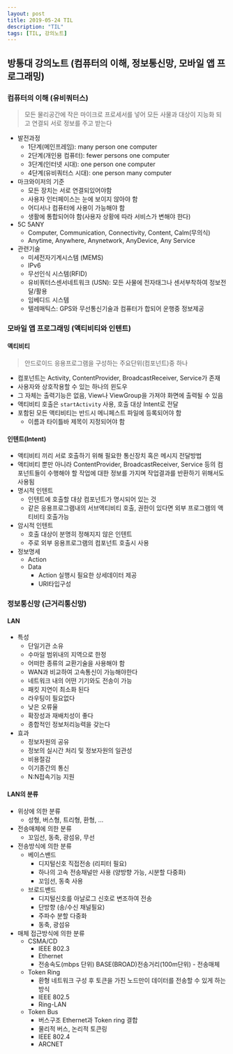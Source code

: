 ```yaml
---
layout: post
title: 2019-05-24 TIL
description: "TIL"
tags: [TIL, 강의노트]
---
```


## 방통대 강의노트 (컴퓨터의 이해, 정보통신망, 모바일 앱 프로그래밍)

### 컴퓨터의 이해 (유비쿼터스)

> 모든 물리공간에 작은 마이크로 프로세서를 넣어 모든 사물과 대상이 지능화 되고 연결되 서로 정보를 주고 받는다

- 발전과정
  - 1단계(메인프레임): many person one computer
  - 2단계(개인용 컴퓨터): fewer persons one computer
  - 3단계(인터넷 시대): one person one computer
  - 4단계(유비쿼터스 시대): one person many computer
- 마크와이저의 기준
  - 모든 장치는 서로 연결되있어야함
  - 사용자 인터페이스는 눈에 보이지 않아야 함
  - 어디서나 컴퓨터에 사용이 가능해야 함
  - 생활에 통합되어야 함(사용자 상황에 따라 서비스가 변해야 한다)
- 5C 5ANY
  - Computer, Communication, Connectivity, Content, Calm(무의식)
  - Anytime, Anywhere, Anynetwork, AnyDevice, Any Service
- 관련기술
  - 미세전자기계시스템 (MEMS)
  - IPv6
  - 무선인식 시스템(RFID)
  - 유비쿼터스센서네트워크 (USN): 모든 사물에 전자태그나 센서부착하여 정보전달/활용
  - 임베디드 시스템
  - 텔레매틱스: GPS와 무선통신기술과 컴퓨터가 합되어 운행중 정보제공

### 모바일 앱 프로그래밍 (액티비티와 인텐트)

#### 액티비티

> 안드로이드 응용프로그램을 구성하는 주요단위(컴포넌트)중 하나

- 컴포넌트는 Activity, ContentProvider, BroadcastReceiver, Service가 존재
- 사용자와 상호작용할 수 있는 하나의 윈도우
- 그 자체는 출력기능은 없음, View나 ViewGroup을 가져야 화면에 출력될 수 있음
- 액티비티 호출은 `startActivity` 사용, 호출 대상 Intent로 전달
- 포함된 모든 액티비티는 반드시 메니페스트 파일에 등록되어야 함
  - 이름과 타이틀바 제목이 지정되어야 함

#### 인텐트(Intent)

- 액티비티 끼리 서로 호출하기 위해 필요한 통신장치 혹은 메시지 전달방법
- 액티비티 뿐만 아니라 ContentProvider, BroadcastReceiver, Service 등의 컴포넌트들이 수행해야 할 작업에 대한 정보를 가지며 작업결과를 반환하기 위해서도 사용됨
- 명시적 인텐트
  - 인텐트에 호출할 대상 컴포넌트가 명시되어 있는 것
  - 같은 응용프로그램내의 서브액티비티 호출, 권한이 있다면 외부 프로그램의 액티비티 호출가능
- 암시적 인텐트
  - 호출 대상이 분명히 정해지지 않은 인텐트
  - 주로 외부 응용프로그램의 컴포넌트 호출시 사용
- 정보명세
  - Action
  - Data
    - Action 실행시 필요한 상세데이터 제공
    - URI타입구성

### 정보통신망 (근거리통신망)

#### LAN

- 특성
  - 단일기관 소유
  - 수마일 범위내의 지역으로 한정
  - 어떠한 종류의 교환기술을 사용해야 함
  - WAN과 비교하여 고속통신이 가능해야한다
  - 네트워크 내의 어떤 기기와도 전송이 가능
  - 패킷 지연이 최소화 된다
  - 라우팅이 필요없다
  - 낮은 오류율
  - 확장성과 재배치성이 좋다
  - 종합적인 정보처리능력을 갖는다
- 효과
  - 정보자원의 공유
  - 정보의 실시간 처리 및 정보자원의 일관성
  - 비용절감
  - 이기종간의 통신
  - N:N접속기능 지원

#### LAN의 분류

- 위상에 의한 분류
  - 성형, 버스형, 트리형, 환형, ...
- 전송매체에 의한 분류
  - 꼬임선, 동축, 광섬유, 무선
- 전송방식에 의한 분류
  - 베이스밴드
    - 디지털신호 직접전송 (리피터 필요)
    - 하나의 고속 전송채널만 사용 (양방향 가능, 시분할 다중화)
    - 꼬임선, 동축 사용
  - 브로드밴드
    - 디지털신호를 아날로그 신호로 변조하여 전송
    - 단방향 (송/수신 채널필요)
    - 주파수 분할 다중화
    - 동축, 광섬유
- 매체 접근방식에 의한 분류
  - CSMA/CD
    - IEEE 802.3
    - Ethernet
    - 전송속도(mbps 단위) BASE(BROAD)전송거리(100m단위) - 전송매체
  - Token Ring
    - 환형 네트워크 구성 후 토큰을 가진 노드만이 데이터를 전송할 수 있게 하는 방식
    - IEEE 802.5
    - Ring-LAN
  - Token Bus
    - 버스구조 Ethernet과 Token ring 결합
    - 물리적 버스, 논리적 토큰링
    - IEEE 802.4
    - ARCNET
